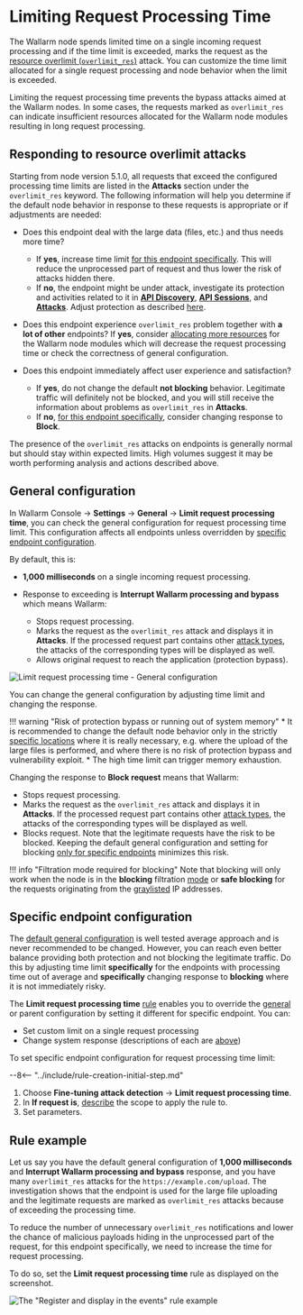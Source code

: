 [api-discovery-enable-link]:    ../../api-discovery/setup.md#enable

# Limiting Request Processing Time

The Wallarm node spends limited time on a single incoming request processing and if the time limit is exceeded, marks the request as the [resource overlimit (`overlimit_res`)](../../attacks-vulns-list.md#resource-overlimit) attack. You can customize the time limit allocated for a single request processing and node behavior when the limit is exceeded.

Limiting the request processing time prevents the bypass attacks aimed at the Wallarm nodes. In some cases, the requests marked as `overlimit_res` can indicate insufficient resources allocated for the Wallarm node modules resulting in long request processing.

## Responding to resource overlimit attacks

Starting from node version 5.1.0, all requests that exceed the configured processing time limits are listed in the **Attacks** section under the `overlimit_res` keyword. The following information will help you determine if the default node behavior in response to these requests is appropriate or if adjustments are needed:

* Does this endpoint deal with the large data (files, etc.) and thus needs more time?

    * If **yes**, increase time limit [for this endpoint specifically](#specific-endpoint-configuration). This will reduce the unprocessed part of request and thus lower the risk of attacks hidden there.
    * If **no**, the endpoint might be under attack, investigate its protection and activities related to it in [**API Discovery**](../../api-discovery/overview.md), [**API Sessions**](../../api-sessions/overview.md), and [**Attacks**](../../user-guides/events/check-attack.md). Adjust protection as described [here](../../user-guides/events/check-attack.md#responding-to-attacks).

* Does this endpoint experience `overlimit_res` problem together with **a lot of other** endpoints? If **yes**, consider [allocating more resources](../../admin-en/configuration-guides/allocate-resources-for-node.md) for the Wallarm node modules which will decrease the request processing time or check the correctness of general configuration.

* Does this endpoint immediately affect user experience and satisfaction?

    * If **yes**, do not change the default **not blocking** behavior. Legitimate traffic will definitely not be blocked, and you will still receive the information about problems as `overlimit_res` in **Attacks**.
    * If **no**, [for this endpoint specifically](#specific-endpoint-configuration), consider changing response to **Block**.

The presence of the `overlimit_res` attacks on endpoints is generally normal but should stay within expected limits. High volumes suggest it may be worth performing analysis and actions described above.

## General configuration

In Wallarm Console → **Settings** → **General** → **Limit request processing time**, you can check the general configuration for request processing time limit. This configuration affects all endpoints unless overridden by [specific endpoint configuration](#specific-endpoint-configuration).

By default, this is: 

* **1,000 milliseconds** on a single incoming request processing.
* Response to exceeding is **Interrupt Wallarm processing and bypass** which means Wallarm: 

    * Stops request processing.
    * Marks the request as the `overlimit_res` attack and displays it in **Attacks**. If the processed request part contains other [attack types](../../attacks-vulns-list.md), the attacks of the corresponding types will be displayed as well.
    * Allows original request to reach the application (protection bypass).<!-- Note that the application has the risk to be exploited by the attacks included in both processed and unprocessed request parts. The default general configuration and [adjusting for specific endpoints](#specific-endpoint-configuration) minimizes this risk.-->

![Limit request processing time - General configuration](../../images/user-guides/rules/fine-tune-overlimit-detection-generic.png)

You can change the general configuration by adjusting time limit and changing the response.

!!! warning "Risk of protection bypass or running out of system memory"
    * It is recommended to change the default node behavior only in the strictly [specific locations](#specific-endpoint-configuration) where it is really necessary, e.g. where the upload of the large files is performed, and where there is no risk of protection bypass and vulnerability exploit.
    * The high time limit can trigger memory exhaustion.

Changing the response to **Block request** means that Wallarm: 

* Stops request processing.
* Marks the request as the `overlimit_res` attack and displays it in **Attacks**. If the processed request part contains other [attack types](../../attacks-vulns-list.md), the attacks of the corresponding types will be displayed as well.
* Blocks request. Note that the legitimate requests have the risk to be blocked. Keeping the default general configuration and setting for blocking [only for specific endpoints](#specific-endpoint-configuration) minimizes this risk.

!!! info "Filtration mode required for blocking"
    Note that blocking will only work when the node is in the **blocking** filtration [mode](../../admin-en/configure-wallarm-mode.md) or **safe blocking** for the requests originating from the [graylisted](../ip-lists/overview.md) IP addresses.

## Specific endpoint configuration

The [default general configuration](#general-configuration) is well tested average approach and is never recommended to be changed. However, you can reach even better balance providing both protection and not blocking the legitimate traffic. Do this by adjusting time limit **specifically** for the endpoints with processing time out of average and **specifically** changing response to **blocking** where it is not immediately risky.

The **Limit request processing time** [rule](../../user-guides/rules/rules.md) enables you to override the [general](#general-configuration) or parent configuration by setting it different for specific endpoint. You can:

* Set custom limit on a single request processing
* Change system response (descriptions of each are [above](#general-configuration))

To set specific endpoint configuration for request processing time limit:

--8<-- "../include/rule-creation-initial-step.md"
1. Choose **Fine-tuning attack detection** → **Limit request processing time**.
1. In **If request is**, [describe](rules.md#configuring) the scope to apply the rule to.
1. Set parameters.

## Rule example

Let us say you have the default general configuration of **1,000 milliseconds** and **Interrupt Wallarm processing and bypass** response, and you have many `overlimit_res` attacks for the `https://example.com/upload`. The investigation shows that the endpoint is used for the large file uploading and the legitimate requests are marked as `overlimit_res` attacks because of exceeding the processing time.

To reduce the number of unnecessary `overlimit_res` notifications and lower the chance of malicious payloads hiding in the unprocessed part of the request, for this endpoint specifically, we need to increase the time for request processing.

To do so, set the **Limit request processing time** rule as displayed on the screenshot.

![The "Register and display in the events" rule example](../../images/user-guides/rules/fine-tune-overlimit-detection-example.png)
